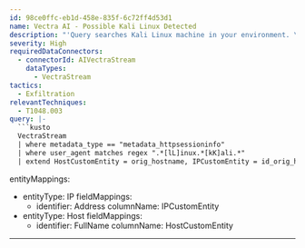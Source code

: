 ```yaml
---
id: 98ce0ffc-eb1d-458e-835f-6c72ff4d53d1
name: Vectra AI - Possible Kali Linux Detected
description: "'Query searches Kali Linux machine in your environment. \nMetadata required = metadata_httpsessioninfo'\n"
severity: High
requiredDataConnectors:
  - connectorId: AIVectraStream
    dataTypes:
      - VectraStream
tactics:
  - Exfiltration
relevantTechniques:
  - T1048.003
query: |-
  ```kusto
  VectraStream
  | where metadata_type == "metadata_httpsessioninfo"
  | where user_agent matches regex ".*[lL]inux.*[kK]ali.*"
  | extend HostCustomEntity = orig_hostname, IPCustomEntity = id_orig_h, timestamp = TimeGenerated
  ```
entityMappings:
  - entityType: IP
    fieldMappings:
      - identifier: Address
        columnName: IPCustomEntity
  - entityType: Host
    fieldMappings:
      - identifier: FullName
        columnName: HostCustomEntity
---
```


